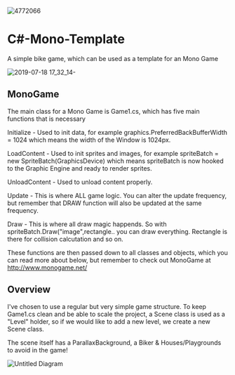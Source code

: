 ![4772066](https://user-images.githubusercontent.com/4427332/61470314-1df54780-a981-11e9-88a5-4cc86bce5465.png)

# C#-Mono-Template
A simple bike game, which can be used as a template for an Mono Game

![2019-07-18 17_32_14-](https://user-images.githubusercontent.com/4427332/61471138-85f85d80-a982-11e9-9b52-71d7e6e81f29.png)


## MonoGame
The main class for a Mono Game is Game1.cs, which has five main functions that is necessary

  Initialize
    - Used to init data, for example graphics.PreferredBackBufferWidth = 1024 which means the width of the Window is 1024px.
    
  LoadContent
    - Used to init sprites and images, for example spriteBatch = new SpriteBatch(GraphicsDevice) which means spriteBatch is
      now hooked to the Graphic Engine and ready to render sprites.
    
  UnloadContent
    - Used to unload content properly. 
    
  Update
    - This is where ALL game logic. You can alter the update frequency, but remember that 
      DRAW function will also be updated at the same frequency. 
      
  Draw
    - This is where all draw magic happends. So with spriteBatch.Draw("image",rectangle.. you can draw everything. 
      Rectangle is there for collision calcutation and so on. 
      
   These functions are then passed down to all classes and objects, which you can read more about below, but
   remember to check out MonoGame at http://www.monogame.net/
      
      
 ## Overview
   
   I've chosen to use a regular but very simple game structure. To keep Game1.cs clean and be able to scale the project,
   a Scene class is used as a "Level" holder, so if we would like to add a new level, we create a new Scene class. 
   
   
   The scene itself has a ParallaxBackground, a Biker & Houses/Playgrounds to avoid in the game! 
   
   ![Untitled Diagram](https://user-images.githubusercontent.com/4427332/61470195-edada900-a980-11e9-82eb-8661dd1e0203.png)
